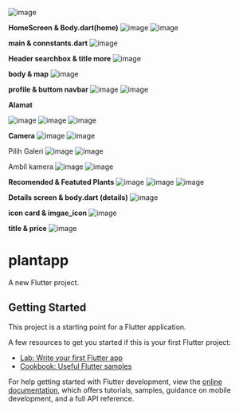 ![image](https://github.com/user-attachments/assets/b4a35d1a-0c89-4adb-865f-654f67fbc6ce)

**HomeScreen & Body.dart(home)**
![image](https://github.com/user-attachments/assets/c728b3aa-2887-4bc2-b3bd-e866a88a5392)
![image](https://github.com/user-attachments/assets/2dd8be20-be34-469b-8728-01c92e479a5f)


**main & connstants.dart**
![image](https://github.com/user-attachments/assets/4ee4ba7f-4342-410e-832a-d8c9804d6f36)

**Header searchbox & title more**
![image](https://github.com/user-attachments/assets/09590c48-6d6c-4d49-aaeb-a7e9c4722de1)

**body & map**
![image](https://github.com/user-attachments/assets/8a793c9a-d768-4cbf-b385-05a16c0f668e)

**profile & buttom navbar**
![image](https://github.com/user-attachments/assets/01c11f83-3108-424a-ab47-1ad823d5268b)
![image](https://github.com/user-attachments/assets/f688972f-d7b2-420d-afc5-b3c5a7ec9bd1)



**Alamat**

![image](https://github.com/user-attachments/assets/8c912561-17b7-4285-901b-74aeef26bd37)
![image](https://github.com/user-attachments/assets/83f998de-75b6-4716-9e85-8cc953e2eca0)
![image](https://github.com/user-attachments/assets/ab2b59e6-d31a-47fe-8c2e-8d2e49b97fe1)





**Camera**
![image](https://github.com/user-attachments/assets/b0f7b19b-3996-49e1-bad5-61edec7d5c42)
![image](https://github.com/user-attachments/assets/bf569ef6-051d-4e65-b562-55717e666b0f)



Pilih Galeri
![image](https://github.com/user-attachments/assets/ff168a7e-9382-4579-997d-b81106fa84fb)
![image](https://github.com/user-attachments/assets/ec2c2952-b81d-4750-9ef5-4dbb8c8649d5)



Ambil kamera
![image](https://github.com/user-attachments/assets/dc117b03-fdc7-4759-a5bf-57d125082d67)
![image](https://github.com/user-attachments/assets/25bc9ecc-efa3-49a4-b7aa-46ce7bc1a9a8)



**Recomended & Featuted Plants**
![image](https://github.com/user-attachments/assets/23129ae1-2a67-4227-810a-b04b38cc1fed)
![image](https://github.com/user-attachments/assets/c893cdd7-ee48-4c9d-ace3-0edd4592eebe)
![image](https://github.com/user-attachments/assets/2e90438b-1f0b-4f39-91a6-fa5dcf0e1f48)



**Details screen & body.dart (details)**
![image](https://github.com/user-attachments/assets/5bc6d7b3-48ec-4986-aff6-083222c3f05b)

**icon card & imgae_icon**
![image](https://github.com/user-attachments/assets/b2050983-5860-4e7e-a1a2-9ce6b442b281)

**title & price**
![image](https://github.com/user-attachments/assets/70c3b73f-bbf1-4084-a100-b728ddac51f6)









# plantapp

A new Flutter project.

## Getting Started

This project is a starting point for a Flutter application.

A few resources to get you started if this is your first Flutter project:

- [Lab: Write your first Flutter app](https://docs.flutter.dev/get-started/codelab)
- [Cookbook: Useful Flutter samples](https://docs.flutter.dev/cookbook)

For help getting started with Flutter development, view the
[online documentation](https://docs.flutter.dev/), which offers tutorials,
samples, guidance on mobile development, and a full API reference.

